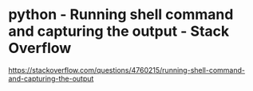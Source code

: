 # python - Running shell command and capturing the output - Stack Overflow

<https://stackoverflow.com/questions/4760215/running-shell-command-and-capturing-the-output>
